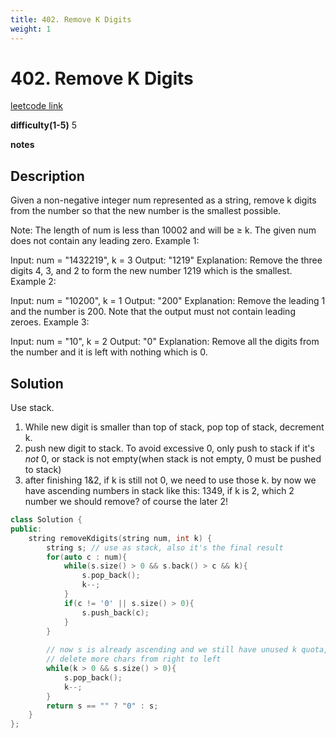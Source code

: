 ```yaml
---
title: 402. Remove K Digits
weight: 1
---
```

# 402. Remove K Digits

[leetcode link](https://leetcode.com/problems/remove-k-digits/)

**difficulty(1-5)** 
5

**notes**   


## Description

Given a non-negative integer num represented as a string, remove k digits from the number so that the new number is the smallest possible.

Note:
The length of num is less than 10002 and will be ≥ k.
The given num does not contain any leading zero.
Example 1:

Input: num = "1432219", k = 3
Output: "1219"
Explanation: Remove the three digits 4, 3, and 2 to form the new number 1219 which is the smallest.
Example 2:

Input: num = "10200", k = 1
Output: "200"
Explanation: Remove the leading 1 and the number is 200. Note that the output must not contain leading zeroes.
Example 3:

Input: num = "10", k = 2
Output: "0"
Explanation: Remove all the digits from the number and it is left with nothing which is 0.

## Solution

Use stack. 
1. While new digit is smaller than top of stack, pop top of stack, decrement k.
2. push new digit to stack. To avoid excessive 0, only push to stack if it's *not* 0, or stack is not empty(when stack is not empty, 0 must be pushed to stack)
3. after finishing 1&2, if k is still not 0, we need to use those k. by now we have ascending numbers in stack like this: 1349, if k is 2, which 2 number we should remove? of course the later 2!

```c++
class Solution {
public:
    string removeKdigits(string num, int k) {
        string s; // use as stack, also it's the final result
        for(auto c : num){
            while(s.size() > 0 && s.back() > c && k){
                s.pop_back();
                k--;
            }
            if(c != '0' || s.size() > 0){
                s.push_back(c);
            }
        }
        
        // now s is already ascending and we still have unused k quota,
        // delete more chars from right to left
        while(k > 0 && s.size() > 0){
            s.pop_back();
            k--;
        }
        return s == "" ? "0" : s;
    }
};
```